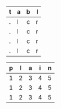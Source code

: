 |t|a|b|l|
|---|:--|:-:|--:|
|.|l|c|r|
|.|l|c|r|
|.|l|c|r|
|.|l|c|r|

|p|l|a|i|n|
|---|---|---|---|---|
|1|2|3|4|5|
|1|2|3|4|5|
|1|2|3|4|5|
